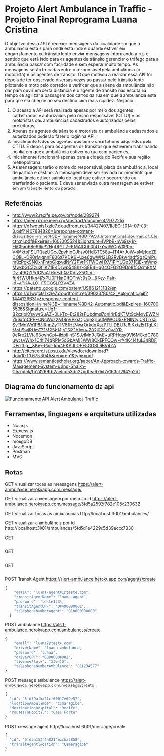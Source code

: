 # Projeto Alert Ambulance in Traffic - Projeto Final Reprograma Luana Cristina

O objetivo dessa API é receber mensagens da localidade em que a ambulância está e para onde está indo e quando estiver em engarrafamento ou trânsito lento enviar mensagens informando a rua e sentido que está indo para os agentes de trânsito gerenciar o tráfego para a ambulância passar com facilidade e sem esperar muito tempo.
As mensagens serão trocadas entre o responsável pela ambulância (o motorista) e os agentes de trânsito.
O que motivou a realizar essa API foi depois de ter observado diversas vezes ao passar pelo trânsito lento pilotando a moto pelo corredor e verificar que a sirene da ambulância não dar para ouvir em certa distância e o agente de trânsito não escuta há tempo de agilizar a passagem dos carros da rua em que a ambulância está para que ela chegue ao seu destino com mais rapidez.
Negócio:
1. O acesso a API será realizada apenas por meio dos agentes cadastrados e autorizados pelo órgão responsável (CTTU) e os motoristas das ambulâncias cadastrados e autorizados pelas prefeituras;
2. Apenas os agentes de trânsito e motorista da ambulância cadastrados e autorizados poderão fazer o login na API;
3. Inicialmente todos os agentes que tem o smartphone adquiridos pela CTTU. E depois para os agentes de trânsitos que estiverem trabalhando no dia em que a ambulância estiver na rua com pacientes.
4. Inicialmente funcionará apenas para a cidade do Recife e sua região metropolitana.
5. As mensagens terão o nome do responsável, placa da ambulância, local de partida e destino. A mensagem deve ser enviada no momento que ambulância estiver saindo do local que estiver socorrendo ou tranferindo o paciente. E deve ser enviada outra mensagem se estiver em um trânsito lento ou parado. 

## Referências

* http://www2.recife.pe.gov.br/node/289274
* https://ieeexplore.ieee.org/abstract/document/7972255
* https://d1wqtxts1xzle7.cloudfront.net/34427407/IIJEC-2014-07-03-3.pdf?1407884826=&response-content-disposition=inline%3B+filename%3DIPASJ_International_Journal_of_Electroni.pdf&Expires=1607005524&Signature=IVPbB-nVg9sy1r-FljO9ao68e96bP2NgDPzT2~KMA1C0h0hU7YwIWCpVSP0n-V4MktpFSUTQazUGcJ2pvhIoGJhzv0HdGTG58u~IT4AhJuW~sMelqeZECORL~DR0rMIqnnF80697KDK6~Uxe6gwWN2LB2RvBkw4adfSgzQhiPumBxPgkSNOxnFhtbGlqxvdNrY2PVr1KTWCwHXV1PiYUGp371EjEkmWmxMwxbGCZzu2fiiK71EKDswp548hz~S8B4HgQ4QFG2QGDp8f5Qcm8XMDz-49QZtYdCPaAT6nEJhQZ0VlzX5GLdl-ftj45WUHkn4j7xPU0FHmDIfQThVc9sQ__&Key-Pair-Id=APKAJLOHF5GGSLRBV4ZA
* https://patents.google.com/patent/US8612131B2/en
* https://d1wqtxts1xzle7.cloudfront.net/39023780/42_Automatic.pdf?1444126631=&response-content-disposition=inline%3B+filename%3D42_Automatic.pdf&Expires=1607005536&Signature=Ug1-B2ozibKfsvwrGuAZ~0L6Tz~Et282sFUbdmsl7dnI4rEdKTMt9cMqjvEWZNZkSxfpCPE~ONcWoz2Mf8pVPkstzjUqe3j1uGMlWOU5KRNINtyjCSTrxs5SvTMqWn1P88lRnnZyTTV8fHt74wrOrkdqXszPTUlDBURJ6IKxtzBrlTgLKIMoU5wjPHmTZ1MP5k1AjrCSP3h1mu~Z82j9R0k0v4XP-9eRre2LViJ63kwhGpi~iIdpIIinS1SJyiMn9JQvE~uRPHqqy9Vl6MCxdC780uwcsvWhx1CrhI74qRPM5oGbAMjSWW8CkEPFCOw~rV4K4l4fuL3nRDFDEnjfLg__&Key-Pair-Id=APKAJLOHF5GGSLRBV4ZA
* http://citeseerx.ist.psu.edu/viewdoc/download?doi=10.1.1.675.3045&rep=rep1&type=pdf
* https://www.semanticscholar.org/paper/An-Approach-towards-Traffic-Management-System-using-Shaikh-Chandak/fb24269fb2ae1cc53dc22bdfea675d7e163c1264?p2df



## Diagrama do funcionamento da api

![Funcionamento API Alert Ambulance Traffic](FuncionamentoAPIAlertAmbulanceTraffic.png)

## Ferramentas, linguagens e arquitetura utilizadas
* Node.js
* Express.js
* Nodemon
* mongoDB
* JavaScript
* Postman
* MVC

## Rotas
GET visualizar todas as mensagens
https://alert-ambulance.herokuapp.com/message/

GET visualizar a mensagem por meio do id
https://alert-ambulance.herokuapp.com/message/5fd5a2592f782e105c230632

GET visualizar todas as ambulâncias
http://localhost:3001/ambulances/

GET visualizar a ambulância por id
http://localhost:3001/ambulances/5fd5d1e4229c5d39accc7330


GET
~~~JavaScript

~~~

GET
~~~JavaScript

~~~

GET
~~~JavaScript

~~~

POST Transit Agent
https://alert-ambulance.herokuapp.com/agents/create
~~~JavaScript
{
    "email": "luana-agent01@teste.com",
    "transitAgentName": "luana agent",
    "password": "teste123",
    "transitAgentCPF": "00400000001",
    "telephoneNumberAgent": "810000000000"
  }
~~~

POST ambulance
https://alert-ambulance.herokuapp.com/ambulances/create
~~~JavaScript
{
    "email": "luana2@teste.com",
    "driverName": "luana ambulance,
    "password": "luana",
    "driverCPF": "00000000002",
    "licensePlate": "23e456",
    "telephoneNumberAmbulance": "811234577"
}
~~~

POST message ambulance
https://alert-ambulance.herokuapp.com/message/create
~~~JavaScript
{
  "id": "5fd59afba21cf60017e69e57",
  "locationAmbulance": "Camaragibe", 
  "destinationHospital": "Recife",
  "routesToHopital": "Casa Forte"
}
~~~

POST message agent
http://localhost:3001/message/create
~~~JavaScript
{
  "id": "5fd5a153f4a8214eacba5858",
  "transitAgentlocation": "Camaragibe"
}
~~~
